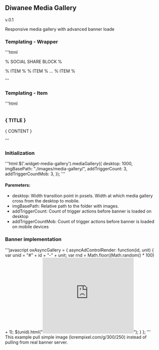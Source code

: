 ## Diwanee Media Gallery
v.0.1

Responsive media gallery with advanced banner loade

### Templating - Wrapper

'''html
<div class="widget-media-gallery media-gallery">

  % SOCIAL SHARE BLOCK %

  % ITEM %
  % ITEM %
  ...
  % ITEM %
  
  
</div>
'''

### Templating - Item

'''html
<div class="item">
  <img class="item-image lazy-gallery" data-original="http://placehold.it/800x600" alt="" />
  <div class="thumb">
    <img class="lazy-gallery" data-original="http://placehold.it/200x100" alt="" />
  </div>
  <div class="caption">
    <h3>
      { TITLE }
    </h3>
    <p class="description">
      { CONTENT }
    </p>
  </div>
</div>
'''

### Initialization

'''html
$('.widget-media-gallery').mediaGallery({
  desktop: 1000,
  imgBasePath: "./images/media-gallery/",
  addTriggerCount: 3,
  addTriggerCountMob: 3,
});
'''
#### Paremeters:
* desktop: Width transition point in pxsels. Width at which media gallery cross from the desktop to mobile.
* imgBasePath: Relative path to the folder with images.
* addTriggerCount: Count of trigger actions before banner is loaded on desktop
* addTriggerCountMob: Count of trigger actions before banner is loaded on mobile devices

### Banner implementation
'''javascript
oxAsyncGallery = {
  asyncAdControlRender: function(id, unit) {
    var unid = "#" + id + "-" + unit;
    var rnd = Math.floor((Math.random() * 100) + 1);
    $(unid).html("<iframe width='300' height='250' framespacing='0' frameborder='no' scrolling='no' src='http://lorempixel.com/g/300/250?rnd=" + rnd + "'/></iframe>");
  }
};
'''
This example pull simple image (lorempixel.com/g/300/250) instead of pulling from real banner server.


